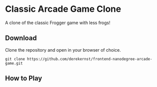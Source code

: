  # Classic Arcade Game Clone

A clone of the classic Frogger game with less frogs!

## Download

Clone the repository and open in your browser of choice.

```git clone https://github.com/derekernst/frontend-nanodegree-arcade-game.git```

## How to Play